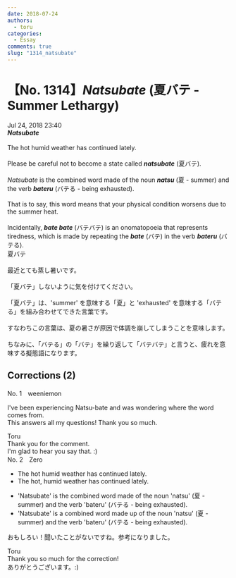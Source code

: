 ```yaml
---
date: 2018-07-24
authors:
  - toru
categories:
  - Essay
comments: true
slug: "1314_natsubate"
---
```


# 【No. 1314】<strong><em>Natsubate</strong></em> (夏バテ - Summer Lethargy)
<div class="date">Jul 24, 2018 23:40</div>
<div id="post"><div id="body_show_ori">
<strong><em>Natsubate</strong></em><br/><br/>The hot humid weather has continued lately.<br/><br/>Please be careful not to become a state called <strong><em>natsubate</em></strong> (夏バテ).<br/><br/><em>Natsubate</em> is the combined word made of the noun <strong><em>natsu</em></strong> (夏 - summer) and the verb <strong><em>bateru</em></strong> (バテる - being exhausted).<br/><br/>That is to say, this word means that your physical condition worsens due to the summer heat.<br/><br/>Incidentally, <strong><em>bate bate</em></strong> (バテバテ) is an onomatopoeia that represents tiredness, which is made by repeating the <strong><em>bate</em></strong> (バテ) in the verb <strong><em>bateru</em></strong> (バテる).
</div></div>

<!-- more -->

<div id="post_ja"><div id="body_show_mo">
夏バテ<br/><br/>最近とても蒸し暑いです。<br/><br/>「夏バテ」しないように気を付けてください。<br/><br/>「夏バテ」は、'summer' を意味する「夏」と 'exhausted' を意味する「バテる」を組み合わせてできた言葉です。<br/><br/>すなわちこの言葉は、夏の暑さが原因で体調を崩してしまうことを意味します。<br/><br/>ちなみに、「バテる」の「バテ」を繰り返して「バテバテ」と言うと、疲れを意味する擬態語になります。
</div></div>

## Corrections (2)
<div id="block"><div class="first_name"> No. 1　<span class="just_name">weeniemon</span></div><div id="block2">
<p class="comment_small">
 I've been experiencing Natsu-bate and was wondering where the word comes from.
 <br/>
 This answers all my questions! Thank you so much.
</p>

</div><div class="name"><span class="just_name">Toru</span><br>
Thank you for the comment. <br/>I'm glad to hear you say that. :)
</div>
</div>
<div id="block"><div class="first_name"> No. 2　<span class="just_name">Zero</span></div><div id="block2">
<ul class="correction_field">
<li class="incorrect">The hot humid weather has continued lately.</li>
<li class="corrected correct">
The hot<span class="f_blue">,</span> humid weather has continued lately.
</li>
</ul>
<ul class="correction_field">
<li class="incorrect">'Natsubate' is the combined word made of the noun 'natsu' (夏 - summer) and the verb 'bateru' (バテる - being exhausted).</li>
<li class="corrected correct">
'Natsubate' is <span class="f_red">a</span> combined word made <span class="f_blue">up</span> of the noun 'natsu' (夏 - summer) and the verb 'bateru' (バテる - being exhausted).
</li>
</ul>
<p class="comment_small">
 おもしろい！聞いたことがないですね。参考になりました。
</p>

</div><div class="name"><span class="just_name">Toru</span><br>
Thank you so much for the correction!<br/>ありがとうございます。:)
</div>
</div>
